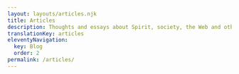 ```yaml
---
layout: layouts/articles.njk
title: Articles
description: Thoughts and essays about Spirit, society, the Web and other media.
translationKey: articles
eleventyNavigation:
  key: Blog
  order: 2
permalink: /articles/
---
```

